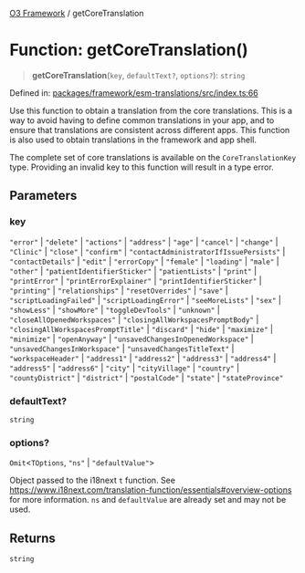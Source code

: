 [O3 Framework](../API.md) / getCoreTranslation

# Function: getCoreTranslation()

> **getCoreTranslation**(`key`, `defaultText?`, `options?`): `string`

Defined in: [packages/framework/esm-translations/src/index.ts:66](https://github.com/its-kios09/openmrs-esm-core/blob/main/packages/framework/esm-translations/src/index.ts#L66)

Use this function to obtain a translation from the core translations. This is a way to avoid having
to define common translations in your app, and to ensure that translations are consistent across
different apps. This function is also used to obtain translations in the framework and app shell.

The complete set of core translations is available on the `CoreTranslationKey` type. Providing an
invalid key to this function will result in a type error.

## Parameters

### key

`"error"` | `"delete"` | `"actions"` | `"address"` | `"age"` | `"cancel"` | `"change"` | `"Clinic"` | `"close"` | `"confirm"` | `"contactAdministratorIfIssuePersists"` | `"contactDetails"` | `"edit"` | `"errorCopy"` | `"female"` | `"loading"` | `"male"` | `"other"` | `"patientIdentifierSticker"` | `"patientLists"` | `"print"` | `"printError"` | `"printErrorExplainer"` | `"printIdentifierSticker"` | `"printing"` | `"relationships"` | `"resetOverrides"` | `"save"` | `"scriptLoadingFailed"` | `"scriptLoadingError"` | `"seeMoreLists"` | `"sex"` | `"showLess"` | `"showMore"` | `"toggleDevTools"` | `"unknown"` | `"closeAllOpenedWorkspaces"` | `"closingAllWorkspacesPromptBody"` | `"closingAllWorkspacesPromptTitle"` | `"discard"` | `"hide"` | `"maximize"` | `"minimize"` | `"openAnyway"` | `"unsavedChangesInOpenedWorkspace"` | `"unsavedChangesInWorkspace"` | `"unsavedChangesTitleText"` | `"workspaceHeader"` | `"address1"` | `"address2"` | `"address3"` | `"address4"` | `"address5"` | `"address6"` | `"city"` | `"cityVillage"` | `"country"` | `"countyDistrict"` | `"district"` | `"postalCode"` | `"state"` | `"stateProvince"`

### defaultText?

`string`

### options?

`Omit`\<`TOptions`, `"ns"` \| `"defaultValue"`\>

Object passed to the i18next `t` function. See https://www.i18next.com/translation-function/essentials#overview-options
          for more information. `ns` and `defaultValue` are already set and may not be used.

## Returns

`string`
